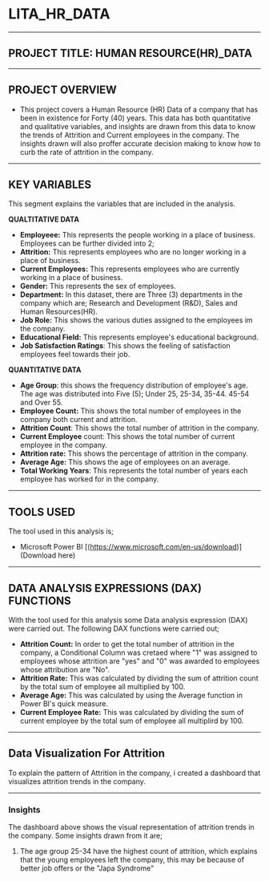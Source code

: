 # LITA_HR_DATA
---
## **PROJECT TITLE: HUMAN RESOURCE(HR)_DATA**
---
## PROJECT OVERVIEW
- This project covers a Human Resource (HR) Data of a company that has been in existence for Forty (40) years. This data has both quantitative and qualitative variables, and insights are drawn from this data to know the trends of Attrition and Current employees in the company. The insights drawn will also proffer accurate decision making to know how to curb the rate of attrition in the company.
---
## KEY VARIABLES
This segment explains the variables that are included in the analysis. 

**QUALTITATIVE DATA**
- **Employeee:** This represents the people working in a place of business. Employees can be further divided into 2;
- **Attrition:** This represents employees who are no longer working in a place of business.
- **Current Employees:** This represents employees who are currently working in a place of business.
- **Gender:** This represents the sex of employees.
- **Department:** In this dataset, there are Three (3) departments in the company which are; Research and Development (R&D), Sales and Human Resources(HR).
- **Job Role:** This shows the various duties assigned to the employees im the company.
- **Educational Field:** This represents employee's educational background.
- **Job Satisfaction Ratings**: This shows the feeling of satisfaction employees feel towards their job.

**QUANTITATIVE DATA**
- **Age Group**: this shows the frequency distribution of employee's age. The age was distributed into Five (5); Under 25, 25-34, 35-44. 45-54 and Over 55.
- **Employee Count:** This shows the total number of employees in the company both current and attrition.
- **Attrition Count**: This shows the total number of attrition in the company.
- **Current Employee** count: This shows the total number of current employee in the company.
- **Attrition rate:** This shows the percentage of attrition in the company.
- **Average Age:** This shows the age of employees on an average.
- **Total Working Years**: This represents the total number of years each employee has worked for in the company.
---
## TOOLS USED
The tool used in this analysis is;

-  Microsoft Power BI [(https://www.microsoft.com/en-us/download)] (Download here)
----
## DATA ANALYSIS EXPRESSIONS (DAX) FUNCTIONS
With the tool used for this analysis some Data analysis expression (DAX) were carried out. The following DAX functions were carried out;
- **Attrition Count:** In order to get the total number of attrition in the company, a Conditional Column was cretaed where "1" was assigned to employees whose attrition are "yes" and "0" was awarded to employees whose attribution are "No".
- **Attrition Rate:** This was calculated by dividing the sum of attrition count by the total sum of employee all multiplied by 100.
- **Average Age:** This was calculated by using the Average function in Power BI's quick measure.
- **Current Employee Rate:** This was calculated by dividing the sum of current employee by the total sum of employee all multiplird by 100.
---
## Data Visualization For Attrition
To explain the pattern of Attrition in the company, i created a dashboard that visualizes attrition trends in the company.

---
### Insights
The dashboard above shows the visual representation of attrition trends in the company. Some insights drawn from it are;

1.  The age group 25-34 have the highest count of attrition, which explains that the young employees left the company, this may be because of better job offers or the "Japa Syndrome"
